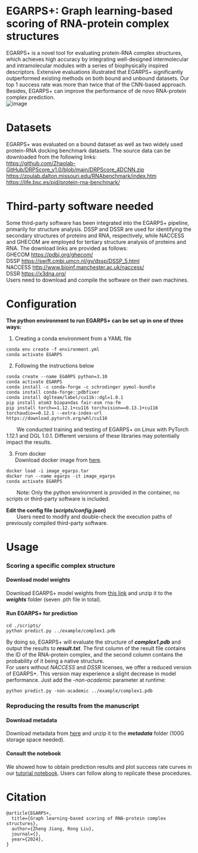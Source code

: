 # EGARPS+: Graph learning-based scoring of RNA-protein complex structures
EGARPS+ is a novel tool for evaluating protein-RNA complex structures, which achieves high accuracy by integrating well-designed intermolecular and intramolecular modules with a series of biophysically inspired descriptors. Extensive evaluations illustrated that EGARPS+ significantly outperformed existing methods on both bound and unbound datasets. Our top 1 success rate was more than twice that of the CNN-based approach. Besides, EGARPS+ can improve the performance of de novo RNA-protein complex prediction.  
![image](img/F1.png)  

# Datasets
EGARPS+ was evaluated on a bound dataset as well as two widely used protein-RNA docking benchmark datasets. The source data can be downloaded from the following links:  
https://github.com/Zhaolab-GitHub/DRPScore_v1.0/blob/main/DRPScore_4DCNN.zip  
https://zoulab.dalton.missouri.edu/RNAbenchmark/index.htm  
https://life.bsc.es/pid/protein-rna-benchmark/  

# Third-party software needed
Some third-party software has been integrated into the EGARPS+ pipeline, primarily for structure analysis. DSSP and DSSR are used for identifying the secondary structures of proteins and RNA, respectively, while NACCESS and GHECOM are employed for tertiary structure analysis of proteins and RNA. The download links are provided as follows:  
GHECOM https://pdbj.org/ghecom/  
DSSP https://swift.cmbi.umcn.nl/gv/dssp/DSSP_5.html  
NACCESS http://www.bioinf.manchester.ac.uk/naccess/  
DSSR https://x3dna.org/  
Users need to download and compile the software on their own machines.

# Configuration
**The python environment to run EGARPS+ can be set up in one of three ways:**  
1. Creating a conda environment from a YAML file  
```
conda env create -f environment.yml
conda activate EGARPS
```
2. Following the instructions below  
```
conda create --name EGARPS python=3.10
conda activate EGARPS
conda install -c conda-forge -c schrodinger pymol-bundle
conda install conda-forge::pdbfixer
conda install dglteam/label/cu116::dgl=1.0.1
pip install atom3 biopandas fair-esm rna-fm
pip install torch==1.12.1+cu116 torchvision==0.13.1+cu116 torchaudio==0.12.1 --extra-index-url https://download.pytorch.org/whl/cu116
```
&emsp;&emsp;We conducted training and testing of EGARPS+ on Linux with PyTorch 1.12.1 and DGL 1.0.1. Different versions of these libraries may potentially impact the results.  

3. From docker  
Download docker image from [here](http://liulab.hzau.edu.cn/EGARPS/data.html).  
```
docker load -i image_egarps.tar
docker run --name egarps -it image_egarps
conda activate EGARPS
```
&emsp;&emsp;Note: Only the python environment is provided in the container, no scripts or third-party software is included.  

**Edit the config file (***scripts/config.json***)**  
&emsp;&emsp;Users need to modify and double-check the execution paths of previously compiled third-party software.  

# Usage
### Scoring a specific complex structure
#### Download model weights
Download EGARPS+ model weights from [this link](http://liulab.hzau.edu.cn/EGARPS/data.html) and unzip it to the ***weights*** folder (seven .pth file in total).  
#### Run EGARPS+ for prediction
```
cd ./scripts/
python predict.py ../example/complex1.pdb
```
By doing so, EGARPS+ will evaluate the structure of ***complex1.pdb*** and output the results to ***result.txt***. The first column of the result file contains the ID of the RNA-protein complex, and the second column contains the probability of it being a native structure.  
For users without *NACCESS* and *DSSR* licenses, we offer a reduced version of EGARPS+. This version may experience a slight decrease in model performance. Just add the *-non-academic* parameter at runtime:  
```
python predict.py -non-academic ../example/complex1.pdb
```
### Reproducing the results from the manuscript
#### Download metadata
Download metadata from [here](http://liulab.hzau.edu.cn/EGARPS/data.html) and unzip it to the ***metadata*** folder (100G storage space needed).
#### Consult the notebook
We showed how to obtain prediction results and plot success rate curves in our [tutorial notebook](./notebooks/performance.ipynb). Users can follow along to replicate these procedures.

# Citation
```
@article{EGARPS+,
  title={Graph learning-based scoring of RNA-protein complex structures},
  author={Zheng Jiang, Rong Liu},
  journal={},
  year={2024},
}
```
